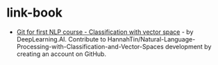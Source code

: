 # link-book

- [Git for first NLP course - Classification with vector space](https://github.com/HannahTin/Natural-Language-Processing-with-Classification-and-Vector-Spaces) - by DeepLearning.AI. Contribute to HannahTin/Natural-Language-Processing-with-Classification-and-Vector-Spaces development by creating an account on GitHub.